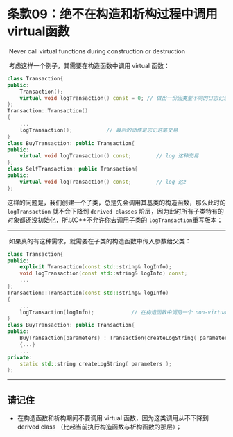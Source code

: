 # 条款09：绝不在构造和析构过程中调用virtual函数

​		Never call virtual functions during construction or destruction	

​	考虑这样一个例子，其需要在构造函数中调用 virtual 函数：

````c++
class Transaction{
public:
	Transaction();
    virtual void logTransaction() const = 0; // 做出一份因类型不同的日志记录
};
Transaction::Transaction()
{
    ...
    logTransaction();			// 最后的动作是志记这笔交易
}
class BuyTransaction: public Transaction{
public:
    virtual void logTransaction() const;		// log 这种交易
};
class SelfTransaction: public Transaction{
public:
	virtual void logTransaction() const;		// log 这z
};
````

​	这样的问题是，我们创建一个子类，总是先会调用其基类的构造函数，那么此时的 `logTransaction` 就不会下降到 `derived classes` 阶层，因为此时所有子类特有的对象都还没初始化，所以C++不允许你去调用子类的 `logTransaction`重写版本；

---



​	如果真的有这种需求，就需要在子类的构造函数中传入参数给父类：

````c++
class Transaction{
public:
	explicit Transaction(const std::string& logInfo);
	void logTransaction(const std::string& logInfo) const;
	...
};
Transaction::Transaction(const std::string& logInfo)
{
	...
	logTransaction(logInfo);			// 在构造函数中调用一个 non-virtual 函数
}
class BuyTransaction: public Transaction{
public:
	BuyTransaction(parameters) : Transaction(createLogString( parameters ))
	{...}
	...
private:
	static std::string createLogString( parameters );
};
````

---



## 请记住

- 在构造函数和析构期间不要调用 virtual 函数，因为这类调用从不下降到 derived class （比起当前执行构造函数与析构函数的那层）；



